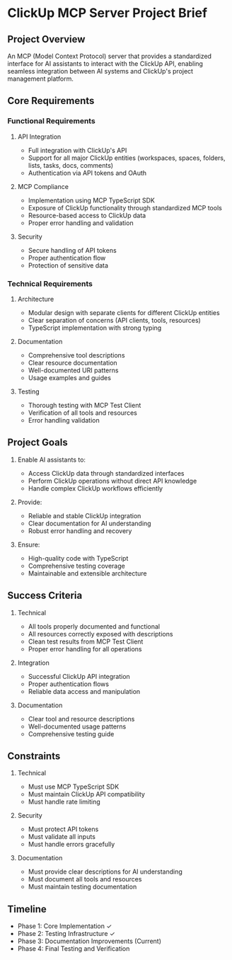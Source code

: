 # ClickUp MCP Server Project Brief

## Project Overview
An MCP (Model Context Protocol) server that provides a standardized interface for AI assistants to interact with the ClickUp API, enabling seamless integration between AI systems and ClickUp's project management platform.

## Core Requirements

### Functional Requirements
1. API Integration
   - Full integration with ClickUp's API
   - Support for all major ClickUp entities (workspaces, spaces, folders, lists, tasks, docs, comments)
   - Authentication via API tokens and OAuth

2. MCP Compliance
   - Implementation using MCP TypeScript SDK
   - Exposure of ClickUp functionality through standardized MCP tools
   - Resource-based access to ClickUp data
   - Proper error handling and validation

3. Security
   - Secure handling of API tokens
   - Proper authentication flow
   - Protection of sensitive data

### Technical Requirements
1. Architecture
   - Modular design with separate clients for different ClickUp entities
   - Clear separation of concerns (API clients, tools, resources)
   - TypeScript implementation with strong typing

2. Documentation
   - Comprehensive tool descriptions
   - Clear resource documentation
   - Well-documented URI patterns
   - Usage examples and guides

3. Testing
   - Thorough testing with MCP Test Client
   - Verification of all tools and resources
   - Error handling validation

## Project Goals
1. Enable AI assistants to:
   - Access ClickUp data through standardized interfaces
   - Perform ClickUp operations without direct API knowledge
   - Handle complex ClickUp workflows efficiently

2. Provide:
   - Reliable and stable ClickUp integration
   - Clear documentation for AI understanding
   - Robust error handling and recovery

3. Ensure:
   - High-quality code with TypeScript
   - Comprehensive testing coverage
   - Maintainable and extensible architecture

## Success Criteria
1. Technical
   - All tools properly documented and functional
   - All resources correctly exposed with descriptions
   - Clean test results from MCP Test Client
   - Proper error handling for all operations

2. Integration
   - Successful ClickUp API integration
   - Proper authentication flows
   - Reliable data access and manipulation

3. Documentation
   - Clear tool and resource descriptions
   - Well-documented usage patterns
   - Comprehensive testing guide

## Constraints
1. Technical
   - Must use MCP TypeScript SDK
   - Must maintain ClickUp API compatibility
   - Must handle rate limiting

2. Security
   - Must protect API tokens
   - Must validate all inputs
   - Must handle errors gracefully

3. Documentation
   - Must provide clear descriptions for AI understanding
   - Must document all tools and resources
   - Must maintain testing documentation

## Timeline
- Phase 1: Core Implementation ✓
- Phase 2: Testing Infrastructure ✓
- Phase 3: Documentation Improvements (Current)
- Phase 4: Final Testing and Verification

